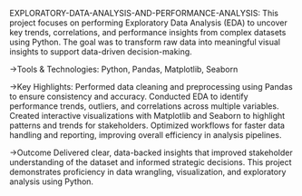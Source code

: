 EXPLORATORY-DATA-ANALYSIS-AND-PERFORMANCE-ANALYSIS:
This project focuses on performing Exploratory Data Analysis (EDA) to uncover key trends, correlations, and performance insights from complex datasets using Python. The goal was to transform raw data into meaningful visual insights to support data-driven decision-making.

->Tools & Technologies:
Python,
Pandas,
Matplotlib,
Seaborn

->Key Highlights:
Performed data cleaning and preprocessing using Pandas to ensure consistency and accuracy.
Conducted EDA to identify performance trends, outliers, and correlations across multiple variables.
Created interactive visualizations with Matplotlib and Seaborn to highlight patterns and trends for stakeholders.
Optimized workflows for faster data handling and reporting, improving overall efficiency in analysis pipelines.

->Outcome
Delivered clear, data-backed insights that improved stakeholder understanding of the dataset and informed strategic decisions. This project demonstrates proficiency in data wrangling, visualization, and exploratory analysis using Python.
